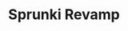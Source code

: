 ---
slug: sprunki-revamp-2579
title: Sprunki Revamp
description: "Sprunki Revamp is an exciting online game. Play for free directly in your browser!"
icon: /images/popular_mods/Sprunki Revamp.png
url: https://wowtbc.net/sprunkin/sprunki-revamp/index.html
previewImage: /images/popular_mods/Sprunki Revamp.png
type: popular mods

# SEO配置
seo:
  title: "Sprunki Revamp - Play Free Online Game | Fun Browser Games"
  description: "Sprunki Revamp - Play this fun online game for free in your browser. No download required!"
  ogImage: "/images/popular_mods/Sprunki Revamp.png"
  keywords: "sprunki-revamp-2579, online game, browser game, free game, popular mods game, play online"

videoUrls:
  - https://www.youtube.com/embed/example1
  - https://www.youtube.com/embed/example2

whyPlay:
  title: "Why Play Sprunki Revamp?"
  items:
    - "Immersive Gameplay: Sprunki Revamp offers an engaging and immersive gaming experience that will keep you entertained for hours"
    - "Challenging Levels: Test your skills with increasingly difficult challenges and obstacles"
    - "Beautiful Graphics: Enjoy stunning visuals and smooth animations that bring the game world to life"
    - "Regular Updates: New content and features are added regularly to keep the game fresh and exciting"
    - "Free to Play: Experience all the fun without spending a penny"
    - "Community Features: Connect with other players, share strategies, and compete for high scores"
    - "Cross-Platform: Play on any device with a web browser, no downloads required"

features:
  title: "Key Features of Sprunki Revamp"
  image: "/images/popular_mods/Sprunki Revamp.png"
  items:
    - "Intuitive Controls: Easy to learn controls make Sprunki Revamp accessible for players of all skill levels"
    - "Multiple Game Modes: Enjoy various gameplay options that provide different challenges and experiences"
    - "Character Customization: Personalize your gaming experience with unique characters and items"
    - "Achievement System: Complete special tasks to earn rewards and recognition"
    - "Leaderboards: Compete with players worldwide and see who can achieve the highest scores"

characteristics:
  title: "Game Characteristics"
  image: "/images/popular_mods/Sprunki Revamp.png"
  items:
    - "Genre: Popular mods game with elements of strategy and skill"
    - "Difficulty: Suitable for both casual gamers and those seeking a challenge"
    - "Play Time: Quick sessions or extended gameplay, depending on your preference"
    - "Art Style: Vibrant and engaging visuals that enhance the gaming experience"
    - "Sound Design: Immersive audio that complements the gameplay perfectly"

info: "Sprunki Revamp is an exciting online game that offers players a unique and engaging gaming experience. With its intuitive controls, stunning visuals, and challenging gameplay, Sprunki Revamp provides hours of entertainment for players of all ages and skill levels. Whether you're looking for a quick gaming session during a break or an extended play session, Sprunki Revamp delivers an immersive experience that will keep you coming back for more. The game features multiple levels of increasing difficulty, ensuring that players are constantly challenged as they progress. With regular updates adding new content and features, Sprunki Revamp remains fresh and exciting, providing endless entertainment options for its growing community of players."

howToPlayIntro: "Welcome to Sprunki Revamp! This guide will walk you through the basics and help you master the game. Whether you're a beginner or looking to improve your skills, these tips and instructions will enhance your gaming experience."

howToPlaySteps:
  - title: "Getting Started"
    description: "Begin your Sprunki Revamp adventure by familiarizing yourself with the controls. Use your keyboard or mouse to navigate through the game interface. The tutorial will guide you through the basic mechanics and help you understand the objectives."
  - title: "Understanding the Objectives"
    description: "In Sprunki Revamp, your main goal is to progress through levels by completing specific objectives. Each level presents unique challenges that require different strategies and approaches."
  - title: "Mastering the Controls"
    description: "Practice using the controls to improve your precision and reaction time. Sprunki Revamp requires quick reflexes and strategic thinking to overcome obstacles and defeat opponents."
  - title: "Utilizing Power-ups"
    description: "Collect power-ups throughout the game to enhance your abilities and overcome difficult challenges. Each power-up offers unique advantages that can be crucial for success."
  - title: "Developing Strategies"
    description: "As you progress in Sprunki Revamp, develop effective strategies for different scenarios. Analyze patterns, anticipate challenges, and adapt your approach to maximize your performance."

faq:
  title: "Frequently Asked Questions about Sprunki Revamp"
  items:
    - question: "Is Sprunki Revamp free to play?"
      answer: "Yes, Sprunki Revamp is completely free to play directly in your web browser. No downloads or purchases are required to enjoy the full game experience."
    - question: "Can I play Sprunki Revamp on mobile devices?"
      answer: "Yes, Sprunki Revamp is optimized for both desktop and mobile play. You can enjoy the game on any device with a web browser and internet connection."
    - question: "Are there any in-game purchases?"
      answer: "While Sprunki Revamp is free to play, there may be optional in-game purchases available for cosmetic items or additional features that don't affect core gameplay."
    - question: "How often is Sprunki Revamp updated?"
      answer: "The developers regularly update Sprunki Revamp with new content, features, and improvements based on player feedback and game performance."
    - question: "Can I play Sprunki Revamp offline?"
      answer: "Currently, Sprunki Revamp requires an internet connection to play as it's a browser-based online game."
    - question: "Is Sprunki Revamp suitable for children?"
      answer: "Yes, Sprunki Revamp is designed to be family-friendly and suitable for players of all ages."
    - question: "How do I report bugs or issues?"
      answer: "If you encounter any problems while playing Sprunki Revamp, you can report them through the game's support page or contact the developers directly through their website."
    - question: "Still Have Questions?"
      answer: "If you have additional questions about Sprunki Revamp that aren't covered in this FAQ, please visit our support center or contact our customer service team for assistance."
---